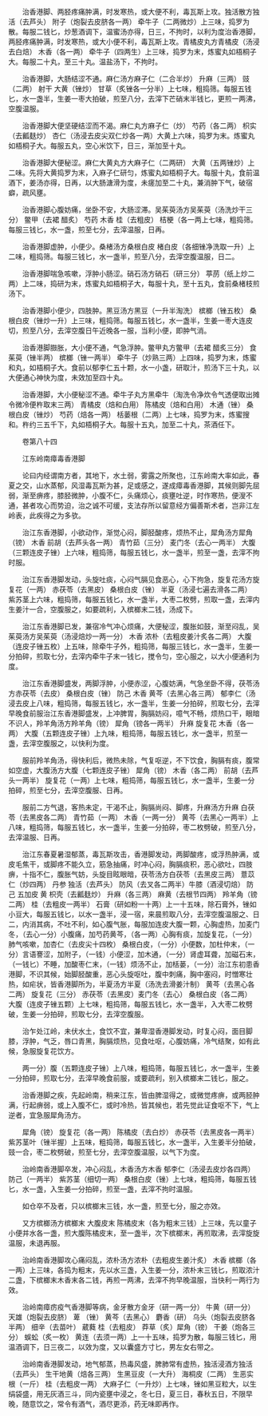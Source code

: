 <!-- { "loadSidebar": true } -->
　　治香港脚、两胫疼痛肿满，时发寒热，或大便不利，毒瓦斯上攻。独活散方独活（去芦头） 附子（炮裂去皮脐各一两） 牵牛子（二两微炒）上三味，捣罗为散。每服二钱匕，炒葱酒调下，温蜜汤亦得，日三，不拘时，以利为度治香港脚，两胫疼痛肿满，时发寒热，或大小便不利，毒瓦斯上攻。青橘皮丸方青橘皮（汤浸去白焙） 木香（各一两） 牵牛子（四两生）上三味，捣罗为末，炼蜜丸如梧桐子大。每服二十丸，至三十丸。温盐汤下，不拘时。

　　治香港脚，大肠结涩不通。麻仁汤方麻子仁（二合半炒） 升麻（三两） 豉（二两） 射干 大黄（锉炒） 甘草（炙锉各一分半）上七味，粗捣筛。每服五钱匕，水一盏半，生姜一枣大拍破，煎至八分，去滓下芒硝末半钱匕，更煎一两沸，空腹温服。

　　治香港脚大便坚硬结涩而不渴。麻仁丸方麻子仁（炒） 芍药（各二两） 枳实（去瓤麸炒） 杏仁（汤浸去皮尖双仁炒各一两）大黄上六味，捣罗为末。炼蜜丸如梧桐子大。每服五丸，空心米饮下，日三，渐加至十丸。

　　治香港脚大便秘涩。麻仁大黄丸方大麻子仁（二两研） 大黄（五两锉炒）上二味。先将大黄捣罗为末，入麻子仁研匀，炼蜜丸如梧桐子大。每服十丸，食前温酒下，姜汤亦得，日再，以大肠溏滑为度，未瘥加至二十丸，兼消肿下气，破宿癖，疏风壅。

　　治香港脚心腹妨痛，坐卧不安，大肠涩滞。吴茱萸汤方吴茱萸（汤洗炒干三分） 鳖甲（去裙 醋炙） 芍药 木香 桂（去粗皮） 桔梗（各一两上七味，粗捣筛。每服三钱匕，水一盏，煎至七分，去滓温服，日再。

　　治香港脚虚肿，小便少。桑楮汤方桑根白皮 楮白皮（各细锉净洗取一升）上二味，粗捣筛。每服三钱匕，水一盏半，煎至八分，去滓空腹温服，日二。

　　治香港脚喘急咳嗽，浮肿小肠涩。硝石汤方硝石（研三分） 葶苈（纸上炒二两）上二味，捣研为末，炼蜜丸如梧桐子大，每服十丸，至十五丸，食前桑楮枝煎汤下。

　　治香港脚小便少，四肢肿。黑豆汤方黑豆（一升半淘洗） 槟榔（锉五枚） 桑根白皮（锉炒一升）上三味，粗捣筛。每服五钱匕，水一盏半，生姜一枣大连皮切，煎至八分，去滓空腹日午近晚各一服，当利小便，即肿气消。

　　治香港脚臌胀，大小便不通，气急浮肿。鳖甲丸方鳖甲（去裙 醋炙三分） 食茱萸（锉半两） 槟榔（锉一两半） 牵牛子（炒熟三两）上四味，捣罗为末，炼蜜和丸，如梧桐子大。食前以郁李仁五十颗，水一小盏，研取汁，煎汤下三十丸，以大便通心神快为度，未效加至四十丸。

　　治香港脚，大小便秘涩不通。牵牛子丸方黑牵牛（淘洗令净炊令气透便取出摊令微冷便杵取末三两） 青橘皮（焙和白用） 陈橘皮（焙和白用） 木通（锉） 桑根白皮（锉炒） 芍药（焙各一两） 栝蒌根（二两）上七味，捣罗为末，炼蜜搜和。杵约三五千下，丸如梧桐子大。每服十五丸，加至二十丸，茶酒任下。

　　卷第八十四

　　江东岭南瘴毒香港脚

　　论曰内经谓南方者，其地下，水土弱，雾露之所聚也，江东岭南大率如此，春夏之交，山水蒸郁，风湿毒瓦斯为甚，足或感之，遂成瘴毒香港脚，其候则脚先屈弱，渐至痹疼，膝胫微肿，小腹不仁，头痛烦心，痰壅吐逆，时作寒热，便溲不通，甚者攻心而势迫，治之诚不可缓，支法存所以留意经方偏善斯术者，岂非江左岭表，此疾得之为多欤。

　　治江东香港脚，小欲动作，渐觉心闷，脚胫酸疼，烦热不止，犀角汤方犀角（镑） 木香 前胡（去芦头各一两） 青竹茹（三分） 麦门冬（去心一两半） 大腹（三颗连皮子锉）上六味，粗捣筛，每服五钱匕，水一盏半，煎至一盏，去滓不拘时服。

　　治江东香港脚发动，头旋吐痰，心闷气膈见食恶心，心下拘急，旋复花汤方旋复花（一两） 赤茯苓（去黑皮） 桑根白皮（锉） 半夏（汤浸七遍去滑各二两） 紫苏茎上六味，粗捣筛，每服五钱匕，水一盏半，大枣二枚劈，煎取一盏，去滓内生姜汁一合，空腹服之，如要疏利，入槟榔末二钱，汤成下。

　　治江东香港脚已发，兼宿冷气冲心烦痛，大便秘涩，腹胀如鼓，渐至闷乱，吴茱萸汤方吴茱萸（汤浸焙炒一两一分） 木香 浓朴（去粗皮姜汁炙各二两） 大腹（连皮子锉五枚）上五味，除牵牛子外，粗捣筛，每服三钱匕，水一盏半，生姜一分拍碎，煎取七分，去滓内牵牛子末一钱匕，搅令匀，空心服之，以大小便通利为度。

　　治江东香港脚盛发，两脚浮肿，小便赤涩，心腹妨满，气急坐卧不得，茯苓汤方赤茯苓（去皮） 桑根白皮（锉） 防己 木香 黄芩（去黑心各三两） 郁李仁（汤浸去皮上八味，粗捣筛，每服五钱匕，水一盏半，生姜一分拍碎，煎取七分，去滓早晚食前服治江东香港脚盛发，上冲脾胃，胸膈妨闷，噫气不畅，烦热口干，眼暗不识人，羚羊角汤方羚羊角（镑） 犀角（镑各一两半） 升麻 旋复花 木香（各一两） 大腹（五颗连皮子锉）上九味，粗捣筛，每服五钱匕，水一盏半，煎至一盏，去滓空腹服之，以快利为度。

　　服前羚羊角汤，得快利后，微热未除，气复呕逆，不下饮食，胸膈有痰，腹常如空虚，大腹汤方大腹（七颗连皮子锉） 犀角（镑） 木香（各二两） 前胡（去芦头一两半） 旋复花（一两）上七味，粗捣筛，每服五钱匕，水一盏半，生姜一分拍碎，煎至七分，去滓空腹服、日再。

　　服前二方气退，客热未定，干渴不止，胸膈尚闷、脚疼，升麻汤方升麻 白茯苓（去黑皮各二两） 青竹茹（一两） 木香（一两一分） 黄芩（去黑心一两半）上八味，粗捣筛，每服五钱匕，水一盏半，生姜一分拍碎，枣二枚劈破，煎至八分，去滓温服、日再。

　　治江东春夏暑湿郁蒸，毒瓦斯攻击，香港脚发动，两脚酸疼，或浮热肿满，或皮毛焦干，或脚疼不能久立，筋急抽痛，时冲心闷，胸膈痰积，恶心欲吐，四肢 痹，十指不仁，腹胀气妨，头旋目眩眼暗，茯苓汤方白茯苓（去黑皮三两） 薏苡仁（炒四两） 丹参 独活（去芦头） 防风（去叉各二两半）牛膝（酒浸切焙） 防己 五加皮 黄 枳壳（去瓤麸炒） 升麻（各三两） 麻黄（去根节四两） 羚羊角（镑二两） 桂（去粗皮一两半） 石膏（研如粉一十两）上一十五味，除石膏外，锉如小豆大，每服五钱匕，以水一盏半，浸一宿，来晨煎取八分，去滓空腹温服之、日二，内消其病，不吐不利，如心腹气胀，每服加连皮大腹一颗，心胸虚热，加麦门冬，（去心一分）小腹痛，加芍药黄芩，（各一两）心胸有痰，加旋复花，（一分）肺气咳嗽，加杏仁（去皮尖十四枚） 桑根白皮，（一分）小便数，加杜仲末，（一分）言语謇涩，加附子，（一钱）小便涩，加木通，（一分）肾虚耳聋，加磁石末，（一钱匕）不睡，加酸枣仁末，（一钱）烦汤不止，加栝蒌，（一分）治江东初患香港脚，不识其候，始脚胫酸重，恶心头旋呕吐，腹中刺痛，胸中塞闷，时憎寒壮热，如疟状，皆香港脚所为，半夏汤方半夏（汤洗去滑姜汁制） 黄芩（去黑心各二两） 旋复花（三分） 赤茯苓（去黑皮）麦门冬（去心） 桑根白皮（各二两） 大腹（连皮子锉五颗）上七味，粗捣筛，每服五钱匕，水一盏半，入大枣二枚劈破，生姜一分拍碎，煎取七分，去滓空腹服。

　　治乍处江岭，未伏水土，食饮不宜，兼卑湿香港脚发动，时复心闷，面目脚膝，浮肿，气乏，唇口青黑，胸膈烦热，见食吐呕，心腹妨痛，冷气结聚，如有此候，急服旋复花饮方。

　　两一分）腹（五颗连皮子锉）上八味，粗捣筛，每服五钱匕，水一盏半，生姜一分拍碎，煎取七分，去滓早晚食前服，或要疏利，别入槟榔末二钱匕，服之。

　　治香港脚之疾，先起岭南，稍来江东，皆由脾湿得之，或微觉疼痹，或两胫肿满，行起痹弱，或上入腹不仁，或时冷热，皆其候也，若先觉此证食呕不下，气上逆者，宜急服犀角汤方。

　　犀角（镑） 旋复花（各一两） 陈橘皮（去白炒） 赤茯苓（去黑皮各一两半） 紫苏茎叶（锉半握）上五味，粗捣筛，每服五钱匕，水一盏半，入生姜半分拍破，豉一合，枣二枚劈破，煎至七分，去滓空腹温服，以气下为度。

　　治岭南香港脚卒发，冲心闷乱，木香汤方木香 郁李仁（汤浸去皮炒各四两） 防己（一两半） 紫苏茎（细切一两） 桑根白皮（锉）上七味，粗捣筛，每服五钱匕，水一盏，入生姜一分拍碎，煎至一盏，去滓不拘时温服。

　　如仓卒不及者，只以槟榔末三钱，水一盏，煎至七分，服之亦效。

　　又方槟榔汤方槟榔末 大腹皮末 陈橘皮末（各为粗末三钱）上三味，先以童子小便并水各一盏，煎大腹陈橘皮末，至一盏半，次下槟榔末，再煎取沸，去滓旋旋温服，未退再服。

　　治岭南香港脚攻心痛闷乱，浓朴汤方浓朴（去粗皮生姜汁炙） 木香 槟榔（各一两）上三味，各捣为粗末，先以水三盏，入生姜一分，浓朴末三钱匕，煎取浓汁二盏，下槟榔末木香末各二钱，再煎一两沸，去滓不拘早晚温服，当快利一两行为效。

　　治岭南瘴疠疫气香港脚等病，金牙散方金牙（研一两一分） 牛黄（研一分） 天雄（炮裂去皮脐） 萆 （锉） 黄芩（去黑心） 麝香（研） 乌头（炮裂去皮脐各半两） 细辛（去苗叶） 葳蕤 桂（去粗皮） 莽草（炙）犀角（镑） 干姜（炮各三分） 蜈蚣（炙一枚） 黄连（去须一两）上一十五味，捣罗为散，每服三钱匕，用温酒调下，日三夜二，以效为度，又以囊盛方寸匕，男左女右带之。

　　治岭南香港脚发动，地气郁蒸，热毒风盛，脾肺常有虚热，独活浸酒方独活（去芦头） 生干地黄（焙各三两） 生黑豆皮（一大升） 海桐皮（二两） 生恶实根（一斤） 桂（去粗皮一两） 大麻子仁（一升炒）上七味，锉如黑豆粒大，以生绢袋盛，用无灰酒三斗，同内瓷壅中浸之，冬七日，夏三日，春秋五日，不限早晚，随意饮之，常令有酒气，酒尽更添，药无味即再作。

